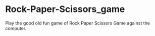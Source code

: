 # Rock-Paper-Scissors_game
Play the good old fun game of Rock Paper Scissors Game against the computer.
